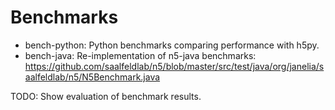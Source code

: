 # Benchmarks

- bench-python: Python benchmarks comparing performance with h5py.
- bench-java: Re-implementation of n5-java benchmarks: https://github.com/saalfeldlab/n5/blob/master/src/test/java/org/janelia/saalfeldlab/n5/N5Benchmark.java


TODO: Show evaluation of benchmark results.
